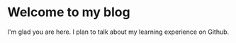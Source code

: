# Welcome to my blog

I'm glad you are here. I plan to talk about my learning experience on Github.
